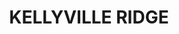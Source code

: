---
lastmod: '2025-04-06T06:05:20+00:00'
latitude: -33.731523
layout: suburb
longitude: 150.931074
postcode: '2155'
state: NSW
title: KELLYVILLE RIDGE
url: /nsw/kellyville-ridge/
---